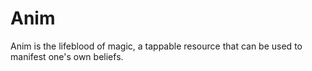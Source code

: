 <!-- wiki-header-section:start -->
# Anim

Anim is the lifeblood of magic, a tappable resource that can be used to manifest one's own beliefs.

<!-- wiki-header-section:end -->